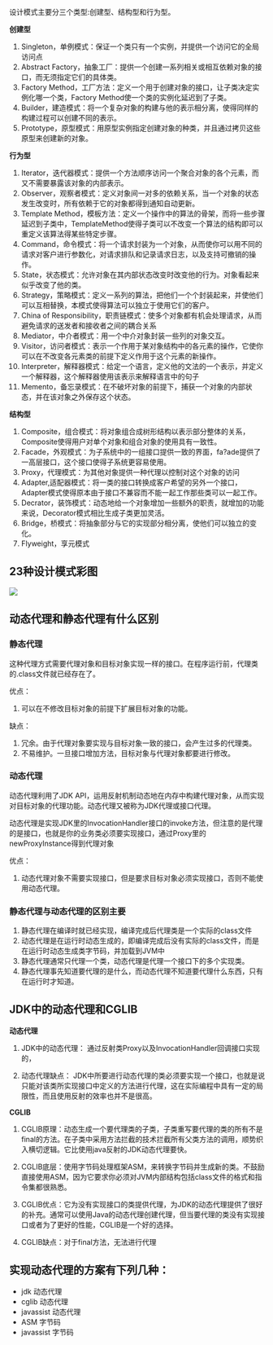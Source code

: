 设计模式主要分三个类型:创建型、结构型和行为型。 

**创建型**
 
1. Singleton，单例模式：保证一个类只有一个实例，并提供一个访问它的全局访问点 
2. Abstract Factory，抽象工厂：提供一个创建一系列相关或相互依赖对象的接口，而无须指定它们的具体类。 
3. Factory Method，工厂方法：定义一个用于创建对象的接口，让子类决定实例化哪一个类，Factory Method使一个类的实例化延迟到了子类。 
4. Builder，建造模式：将一个复杂对象的构建与他的表示相分离，使得同样的构建过程可以创建不同的表示。 
5. Prototype，原型模式：用原型实例指定创建对象的种类，并且通过拷贝这些原型来创建新的对象。 


**行为型**

1. Iterator，迭代器模式：提供一个方法顺序访问一个聚合对象的各个元素，而又不需要暴露该对象的内部表示。 
2. Observer，观察者模式：定义对象间一对多的依赖关系，当一个对象的状态发生改变时，所有依赖于它的对象都得到通知自动更新。 
3. Template Method，模板方法：定义一个操作中的算法的骨架，而将一些步骤延迟到子类中，TemplateMethod使得子类可以不改变一个算法的结构即可以重定义该算法得某些特定步骤。 
4. Command，命令模式：将一个请求封装为一个对象，从而使你可以用不同的请求对客户进行参数化，对请求排队和记录请求日志，以及支持可撤销的操作。 
5. State，状态模式：允许对象在其内部状态改变时改变他的行为。对象看起来似乎改变了他的类。 
6. Strategy，策略模式：定义一系列的算法，把他们一个个封装起来，并使他们可以互相替换，本模式使得算法可以独立于使用它们的客户。 
7. China of Responsibility，职责链模式：使多个对象都有机会处理请求，从而避免请求的送发者和接收者之间的耦合关系 
8. Mediator，中介者模式：用一个中介对象封装一些列的对象交互。 
9. Visitor，访问者模式：表示一个作用于某对象结构中的各元素的操作，它使你可以在不改变各元素类的前提下定义作用于这个元素的新操作。 
10. Interpreter，解释器模式：给定一个语言，定义他的文法的一个表示，并定义一个解释器，这个解释器使用该表示来解释语言中的句子
11. Memento，备忘录模式：在不破坏对象的前提下，捕获一个对象的内部状态，并在该对象之外保存这个状态。 

**结构型** 

1. Composite，组合模式：将对象组合成树形结构以表示部分整体的关系，Composite使得用户对单个对象和组合对象的使用具有一致性。 
2. Facade，外观模式：为子系统中的一组接口提供一致的界面，fa?ade提供了一高层接口，这个接口使得子系统更容易使用。
3. Proxy，代理模式：为其他对象提供一种代理以控制对这个对象的访问 
4. Adapter,适配器模式：将一类的接口转换成客户希望的另外一个接口，Adapter模式使得原本由于接口不兼容而不能一起工作那些类可以一起工作。 
5. Decrator，装饰模式：动态地给一个对象增加一些额外的职责，就增加的功能来说，Decorator模式相比生成子类更加灵活。 
6. Bridge，桥模式：将抽象部分与它的实现部分相分离，使他们可以独立的变化。 
7. Flyweight，享元模式

## 23种设计模式彩图
![](https://github.com/zaiyunduan123/Java-Interview/blob/master/image/design-1.jpg)


## 动态代理和静态代理有什么区别
### 静态代理
这种代理方式需要代理对象和目标对象实现一样的接口。在程序运行前，代理类的.class文件就已经存在了。

优点：

1. 可以在不修改目标对象的前提下扩展目标对象的功能。

缺点：

1. 冗余。由于代理对象要实现与目标对象一致的接口，会产生过多的代理类。
2. 不易维护。一旦接口增加方法，目标对象与代理对象都要进行修改。

### 动态代理
动态代理利用了JDK API，运用反射机制动态地在内存中构建代理对象，从而实现对目标对象的代理功能。动态代理又被称为JDK代理或接口代理。

动态代理是实现JDK里的InvocationHandler接口的invoke方法，但注意的是代理的是接口，也就是你的业务类必须要实现接口，通过Proxy里的newProxyInstance得到代理对象

优点：
1. 动态代理对象不需要实现接口，但是要求目标对象必须实现接口，否则不能使用动态代理。

### 静态代理与动态代理的区别主要

1. 静态代理在编译时就已经实现，编译完成后代理类是一个实际的class文件
2. 动态代理是在运行时动态生成的，即编译完成后没有实际的class文件，而是在运行时动态生成类字节码，并加载到JVM中
3. 静态代理通常只代理一个类，动态代理是代理一个接口下的多个实现类。
4. 静态代理事先知道要代理的是什么，而动态代理不知道要代理什么东西，只有在运行时才知道。

## JDK中的动态代理和CGLIB
**动态代理**

1. JDK中的动态代理： 通过反射类Proxy以及InvocationHandler回调接口实现的，

2. 动态代理缺点： JDK中所要进行动态代理的类必须要实现一个接口，也就是说只能对该类所实现接口中定义的方法进行代理，这在实际编程中具有一定的局限性，而且使用反射的效率也并不是很高。

**CGLIB**

1. CGLIB原理：动态生成一个要代理类的子类，子类重写要代理的类的所有不是final的方法。在子类中采用方法拦截的技术拦截所有父类方法的调用，顺势织入横切逻辑。它比使用java反射的JDK动态代理要快。

2. CGLIB底层：使用字节码处理框架ASM，来转换字节码并生成新的类。不鼓励直接使用ASM，因为它要求你必须对JVM内部结构包括class文件的格式和指令集都很熟悉。

3. CGLIB优点：它为没有实现接口的类提供代理，为JDK的动态代理提供了很好的补充。通常可以使用Java的动态代理创建代理，但当要代理的类没有实现接口或者为了更好的性能，CGLIB是一个好的选择。

4. CGLIB缺点：对于final方法，无法进行代理


## 实现动态代理的方案有下列几种：
- jdk 动态代理
- cglib 动态代理
- javassist 动态代理
- ASM 字节码
- javassist 字节码